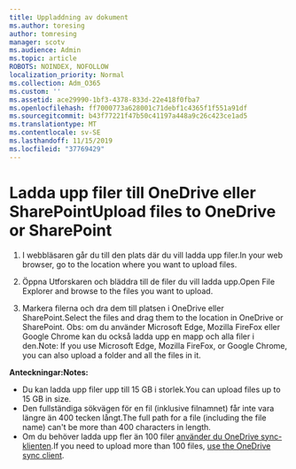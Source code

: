 ```yaml
---
title: Uppladdning av dokument
ms.author: toresing
author: tomresing
manager: scotv
ms.audience: Admin
ms.topic: article
ROBOTS: NOINDEX, NOFOLLOW
localization_priority: Normal
ms.collection: Adm_O365
ms.custom: ''
ms.assetid: ace29990-1bf3-4378-833d-22e418f0fba7
ms.openlocfilehash: ff7000773a628001c71debf1c4365f1f551a91df
ms.sourcegitcommit: b43f77221f47b50c41197a448a9c26c423ce1ad5
ms.translationtype: MT
ms.contentlocale: sv-SE
ms.lasthandoff: 11/15/2019
ms.locfileid: "37769429"
---
```

# <a name="upload-files-to-onedrive-or-sharepoint"></a><span data-ttu-id="ed0f1-102">Ladda upp filer till OneDrive eller SharePoint</span><span class="sxs-lookup"><span data-stu-id="ed0f1-102">Upload files to OneDrive or SharePoint</span></span>

1. <span data-ttu-id="ed0f1-103">I webbläsaren går du till den plats där du vill ladda upp filer.</span><span class="sxs-lookup"><span data-stu-id="ed0f1-103">In your web browser, go to the location where you want to upload files.</span></span>
    
2. <span data-ttu-id="ed0f1-104">Öppna Utforskaren och bläddra till de filer du vill ladda upp.</span><span class="sxs-lookup"><span data-stu-id="ed0f1-104">Open File Explorer and browse to the files you want to upload.</span></span>
    
3. <span data-ttu-id="ed0f1-105">Markera filerna och dra dem till platsen i OneDrive eller SharePoint.</span><span class="sxs-lookup"><span data-stu-id="ed0f1-105">Select the files and drag them to the location in OneDrive or SharePoint.</span></span> <span data-ttu-id="ed0f1-106">Obs: om du använder Microsoft Edge, Mozilla FireFox eller Google Chrome kan du också ladda upp en mapp och alla filer i den.</span><span class="sxs-lookup"><span data-stu-id="ed0f1-106">Note: If you use Microsoft Edge, Mozilla FireFox, or Google Chrome, you can also upload a folder and all the files in it.</span></span>
    
<span data-ttu-id="ed0f1-107">**Anteckningar:**</span><span class="sxs-lookup"><span data-stu-id="ed0f1-107">**Notes:**</span></span>

- <span data-ttu-id="ed0f1-108">Du kan ladda upp filer upp till 15 GB i storlek.</span><span class="sxs-lookup"><span data-stu-id="ed0f1-108">You can upload files up to 15 GB in size.</span></span> 
- <span data-ttu-id="ed0f1-109">Den fullständiga sökvägen för en fil (inklusive filnamnet) får inte vara längre än 400 tecken långt.</span><span class="sxs-lookup"><span data-stu-id="ed0f1-109">The full path for a file (including the file name) can't be more than 400 characters in length.</span></span> 
- <span data-ttu-id="ed0f1-110">Om du behöver ladda upp fler än 100 filer [använder du OneDrive sync-klienten](https://go.microsoft.com/fwlink/?linkid=866427).</span><span class="sxs-lookup"><span data-stu-id="ed0f1-110">If you need to upload more than 100 files, [use the OneDrive sync client](https://go.microsoft.com/fwlink/?linkid=866427).</span></span> 
  

